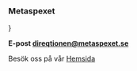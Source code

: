 ### Metaspexet
}

**E-post [direqtionen@metaspexet.se](mailto:direqtionen@metaspexet.se)**

Besök oss på vår [Hemsida](metaspexet.se)
